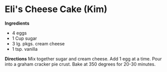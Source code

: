 # Eli's Cheese Cake	(Kim)

**Ingredients**
* 4 eggs
*	1 Cup sugar
*	3 lg. pkgs. cream cheese
*	1 tsp. vanilla

**Directions**
Mix together sugar and cream cheese. Add 1 egg at a time. Pour into a graham cracker pie crust. Bake at 350 degrees for 20-30 minutes.
